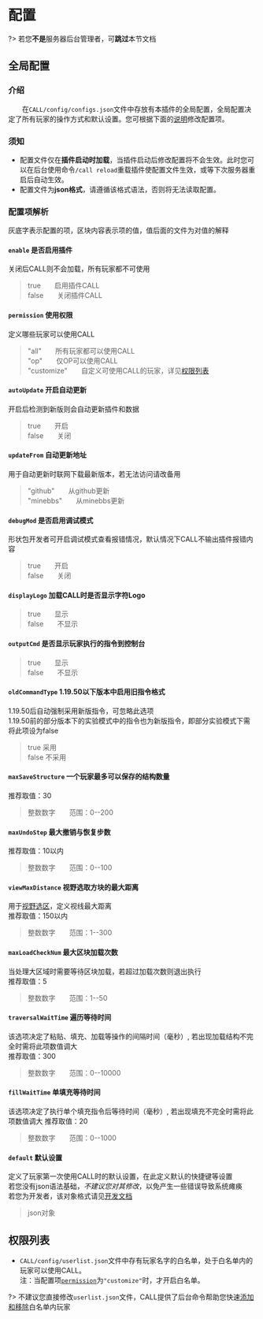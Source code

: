 # 配置

?> 若您**不是**服务器后台管理者，可**跳过**本节文档

## 全局配置
### 介绍
&emsp;&emsp;在`CALL/config/configs.json`文件中存放有本插件的全局配置，全局配置决定了所有玩家的操作方式和默认设置。您可根据下面的[说明](#配置项解析)修改配置项。 

### 须知
- 配置文件仅在**插件启动时加载**，当插件启动后修改配置将不会生效。此时您可以在后台使用命令`/call reload`重载插件使配置文件生效，或等下次服务器重启后自动生效。
- 配置文件为**json格式**，请遵循该格式语法，否则将无法读取配置。

### 配置项解析
灰底字表示配置的项，区块内容表示项的值，值后面的文件为对值的解释
#### `enable` 是否启用插件
关闭后CALL则不会加载，所有玩家都不可使用
> true&emsp;&emsp;启用插件CALL  
> false&emsp;&emsp;关闭插件CALL

#### `permission` 使用权限
定义哪些玩家可以使用CALL
> "all"&emsp;&emsp;所有玩家都可以使用CALL  
> "op"&emsp;&emsp;仅OP可以使用CALL  
> "customize"&emsp;&emsp;自定义可使用CALL的玩家，详见[权限列表](#权限列表)

#### `autoUpdate` 开启自动更新
开启后检测到新版则会自动更新插件和数据
> true&emsp;&emsp;开启  
> false&emsp;&emsp;关闭

#### `updateFrom` 自动更新地址
用于自动更新时联网下载最新版本，若无法访问请改备用
> "github"&emsp;&emsp;从github更新  
> "minebbs"&emsp;&emsp;从minebbs更新

#### `debugMod` 是否启用调试模式
形状包开发者可开启调试模式查看报错情况，默认情况下CALL不输出插件报错内容
> true&emsp;&emsp;开启  
> false&emsp;&emsp;关闭

#### `displayLogo` 加载CALL时是否显示字符Logo

> true&emsp;&emsp;显示  
> false&emsp;&emsp;不显示

#### `outputCmd` 是否显示玩家执行的指令到控制台

> true&emsp;&emsp;显示  
> false&emsp;&emsp;不显示

#### `oldCommandType` 1.19.50以下版本中启用旧指令格式
1.19.50后自动强制采用新版指令，可忽略此选项     
1.19.50前的部分版本下的实验模式中的指令也为新版指令，即部分实验模式下需将此项设为false

> true 采用  
> false 不采用

#### `maxSaveStructure` 一个玩家最多可以保存的结构数量
推荐取值：30
> 整数数字&emsp;&emsp;范围：0--200

#### `maxUndoStep` 最大撤销与恢复步数
推荐取值：10以内
> 整数数字&emsp;&emsp;范围：0--100

#### `viewMaxDistance` 视野选取方块的最大距离
用于[视野选区]()，定义视线最大距离  
推荐取值：150以内
> 整数数字&emsp;&emsp;范围：1--300

#### `maxLoadCheckNum` 最大区块加载次数
当处理大区域时需要等待区块加载，若超过加载次数则退出执行  
推荐取值：5
> 整数数字&emsp;&emsp;范围：1--50

#### `traversalWaitTime` 遍历等待时间
该选项决定了粘贴、填充、加载等操作的间隔时间（毫秒）, 若出现加载结构不完全时需将此项数值调大  
推荐取值：300
> 整数数字&emsp;&emsp;范围：0--10000

#### `fillWaitTime` 单填充等待时间
该选项决定了执行单个填充指令后等待时间（毫秒）, 若出现填充不完全时需将此项数值调大
推荐取值：20
> 整数数字&emsp;&emsp;范围：0--1000

#### `default` 默认设置
定义了玩家第一次使用CALL时的默认设置，在此定义默认的快捷键等设置  
若您没有json语法基础，*不建议您对其修改*，以免产生一些错误导致系统瘫痪  
若您为开发者，该对象格式请见[开发文档]()
> json对象&emsp;&emsp;  


## 权限列表
- `CALL/config/userlist.json`文件中存有玩家名字的白名单，处于白名单内的玩家可以使用CALL。  
注：当配置项[`permission`](#permission-使用权限)为`"customize"`时，才开启白名单。

?> 不建议您直接修改`userlist.json`文件，CALL提供了后台命令帮助您快速[添加和移除](user/function/console)白名单内玩家